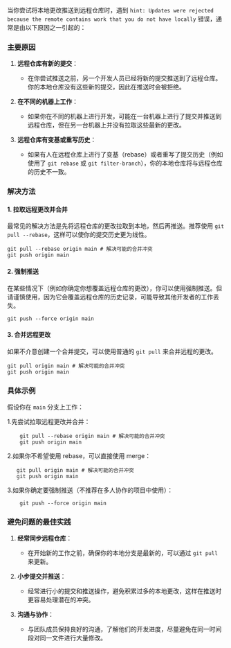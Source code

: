 当你尝试将本地更改推送到远程仓库时，遇到 `hint: Updates were rejected because the remote contains work that you do not have locally` 错误，通常是由以下原因之一引起的：

### 主要原因

1. **远程仓库有新的提交**：
    
    - 在你尝试推送之前，另一个开发人员已经将新的提交推送到了远程仓库。你的本地仓库没有这些新的提交，因此在推送时会被拒绝。
2. **在不同的机器上工作**：
    
    - 如果你在不同的机器上进行开发，可能在一台机器上进行了提交并推送到远程仓库，但在另一台机器上并没有拉取这些最新的更改。
3. **远程仓库有变基或重写历史**：
    
    - 如果有人在远程仓库上进行了变基（rebase）或者重写了提交历史（例如使用了 `git rebase` 或 `git filter-branch`），你的本地仓库将与远程仓库的历史不一致。
### 解决方法

#### 1. 拉取远程更改并合并

最常见的解决方法是先将远程仓库的更改拉取到本地，然后再推送。推荐使用 `git pull --rebase`，这样可以使你的提交历史更为线性。

```
git pull --rebase origin main # 解决可能的合并冲突 
git push origin main
```
#### 2. 强制推送

在某些情况下（例如你确定你想覆盖远程仓库的更改），你可以使用强制推送。但请谨慎使用，因为它会覆盖远程仓库的历史记录，可能导致其他开发者的工作丢失。
```
git push --force origin main
```
#### 3. 合并远程更改

如果不介意创建一个合并提交，可以使用普通的 `git pull` 来合并远程的更改。
```
git pull origin main # 解决可能的合并冲突 
git push origin main
```

### 具体示例

假设你在 `main` 分支上工作：

1.先尝试拉取远程更改并合并：

```
	git pull --rebase origin main # 解决可能的合并冲突 
	git push origin main
```
   
2.如果你不希望使用 rebase，可以直接使用 merge：

```
   git pull origin main # 解决可能的合并冲突 
   git push origin main
```

3.如果你确定要强制推送（不推荐在多人协作的项目中使用）：

```
	git push --force origin main
```


### 避免问题的最佳实践

1. **经常同步远程仓库**：
    
    - 在开始新的工作之前，确保你的本地分支是最新的，可以通过 `git pull` 来更新。
2. **小步提交并推送**：
    
    - 经常进行小的提交和推送操作，避免积累过多的本地更改，这样在推送时更容易处理潜在的冲突。
3. **沟通与协作**：
    
    - 与团队成员保持良好的沟通，了解他们的开发进度，尽量避免在同一时间段对同一文件进行大量修改。